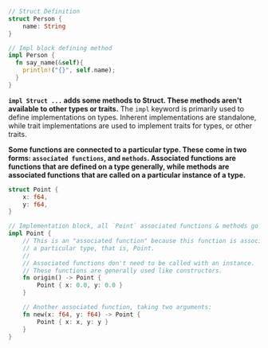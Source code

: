 


``` rs
// Struct Definition
struct Person {
    name: String
}

// Impl block defining method
impl Person {
  fn say_name(&self){
    println!("{}", self.name);
  }
}

```
**`impl Struct ...` adds some methods to Struct. These methods aren't available to other types or traits.**
The `impl` keyword is primarily used to define implementations on types. Inherent implementations are standalone, while trait implementations are used to implement traits for types, or other traits.

**Some functions are connected to a particular type. These come in two forms: `associated functions`, and `methods`. Associated functions are functions that are defined on a type generally, while methods are associated functions that are called on a particular instance of a type.**
``` rs
struct Point {
    x: f64,
    y: f64,
}

// Implementation block, all `Point` associated functions & methods go in here
impl Point {
    // This is an "associated function" because this function is associated with
    // a particular type, that is, Point.
    //
    // Associated functions don't need to be called with an instance.
    // These functions are generally used like constructors.
    fn origin() -> Point {
        Point { x: 0.0, y: 0.0 }
    }

    // Another associated function, taking two arguments:
    fn new(x: f64, y: f64) -> Point {
        Point { x: x, y: y }
    }
}
```

